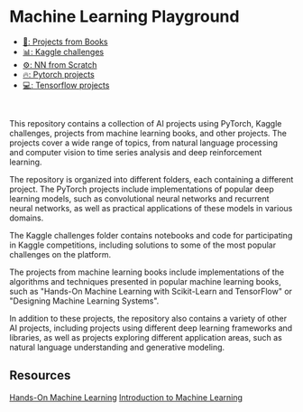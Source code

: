 # Machine Learning Playground

<ul>
    <li>
        <a href="https://github.com/Daniele1209/Machine-Learning-Playground/tree/master/Books">
            📔: Projects from Books
        </a>
    </li>
    <li>
        <a href="https://github.com/Daniele1209/Machine-Learning-Playground/tree/master/Kaggle">
            📊: Kaggle challenges
        </a>
    </li>
    <li>
        <a href="https://github.com/Daniele1209/Machine-Learning-Playground/tree/master/NN%20from%20scratch">
            ⚙️: NN from Scratch
        </a>
    </li>
    <li>
        <a href="https://github.com/Daniele1209/Machine-Learning-Playground/tree/master/Pytorch">
            🔥: Pytorch projects
        </a>
    </li>
    <li>
        <a href="https://github.com/Daniele1209/Machine-Learning-Playground/tree/master/Tensorflow%20training">
            💻: Tensorflow projects
        </a>
    </li>
</ul>

</br>

This repository contains a collection of AI projects using PyTorch, Kaggle challenges, projects from machine learning books, and other projects. The projects cover a wide range of topics, from natural language processing and computer vision to time series analysis and deep reinforcement learning.

The repository is organized into different folders, each containing a different project. The PyTorch projects include implementations of popular deep learning models, such as convolutional neural networks and recurrent neural networks, as well as practical applications of these models in various domains.

The Kaggle challenges folder contains notebooks and code for participating in Kaggle competitions, including solutions to some of the most popular challenges on the platform.

The projects from machine learning books include implementations of the algorithms and techniques presented in popular machine learning books, such as "Hands-On Machine Learning with Scikit-Learn and TensorFlow" or "Designing Machine Learning Systems".

In addition to these projects, the repository also contains a variety of other AI projects, including projects using different deep learning frameworks and libraries, as well as projects exploring different application areas, such as natural language understanding and generative modeling.

## Resources
[Hands-On Machine Learning](https://www.oreilly.com/library/view/hands-on-machine-learning/9781492032632/)
[Introduction to Machine Learning](https://www.oreilly.com/library/view/introduction-to-machine/9781449369880/)

